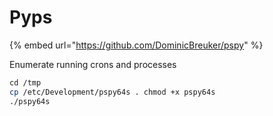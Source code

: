 # Pyps

{% embed url="https://github.com/DominicBreuker/pspy" %}

Enumerate running crons and processes

```bash
cd​ /tmp
cp /etc/Development/pspy64s . chmod +x pspy64s
./pspy64s
```

